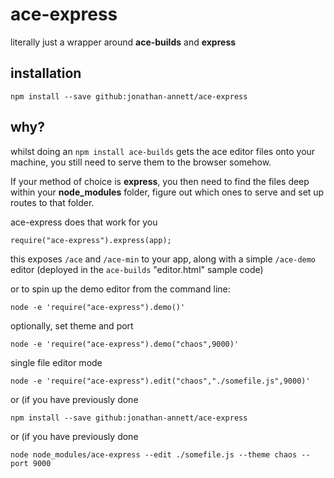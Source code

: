 # ace-express

literally just a wrapper around **ace-builds** and **express**

installation
------------

`npm install --save github:jonathan-annett/ace-express`


why?
---

whilst doing an `npm install ace-builds` gets the ace editor files onto your machine, you still need to serve them to the browser somehow.

If your method of choice is **express**, you then need to find the files deep within your **node_modules** folder, figure out which ones to serve and set up routes to that folder.

ace-express does that work for you

    require("ace-express").express(app);

this exposes `/ace` and `/ace-min` to your app, along with a simple `/ace-demo` editor (deployed in the `ace-builds` "editor.html" sample code)



or to spin up the demo editor from the command line:

    node -e 'require("ace-express").demo()'

optionally, set theme and port

    node -e 'require("ace-express").demo("chaos",9000)'


single file editor mode

    node -e 'require("ace-express").edit("chaos","./somefile.js",9000)'
    
or (if you have previously done 

    npm install --save github:jonathan-annett/ace-express
    
or (if you have previously done 
    
    node node_modules/ace-express --edit ./somefile.js --theme chaos --port 9000
    
   
